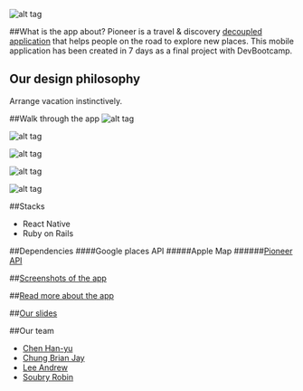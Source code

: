 ![alt tag](https://cloud.githubusercontent.com/assets/17296898/16355636/d1eee11a-3a71-11e6-8ed1-a875c65a88c1.png)

##What is the app about?
Pioneer is a travel & discovery [decoupled application](#pioneer-api) that helps people on the road to explore new places.
This mobile application has been created in 7 days as a final project with DevBootcamp.

## Our design philosophy
Arrange vacation instinctively.

##Walk through the app
![alt tag](https://cloud.githubusercontent.com/assets/17296898/16507700/a68b8334-3ee0-11e6-8e65-7c159fca8efb.gif)

![alt tag](https://cloud.githubusercontent.com/assets/17296898/16507697/a65f9e2c-3ee0-11e6-97a4-171e7aa4c5c0.gif)

![alt tag](https://cloud.githubusercontent.com/assets/17296898/16507699/a67804bc-3ee0-11e6-9678-39498f6d97e6.gif)

![alt tag](https://cloud.githubusercontent.com/assets/17296898/16508020/7995a17c-3ee3-11e6-9b9f-051e645dc2bf.gif)

![alt tag](https://cloud.githubusercontent.com/assets/17296898/16507746/380489f0-3ee1-11e6-8e1a-150ea1ce667e.gif)


##Stacks
- React Native
- Ruby on Rails

##Dependencies
####Google places API
#####Apple Map
######[Pioneer API](https://github.com/Hank860502/Pioneer-Backend)

##[Screenshots of the app](./Screenshot.md)

##[Read more about the app](./READMORE.md)

##[Our slides](https://docs.google.com/presentation/d/1fLPxqMBmRjEmX8lNtpbxrzMtN2v5FyxpJvi0Euov_s8/edit?ts=5774aefa#slide=id.gc6f8badac_0_47)

##Our team
- [Chen Han-yu](https://www.linkedin.com/in/hank860502)
- [Chung Brian Jay](https://www.linkedin.com/in/brianjaychung)
- [Lee Andrew](https://www.linkedin.com/in/andrewlee00)
- [Soubry Robin](https://www.linkedin.com/in/robinsoubry)
